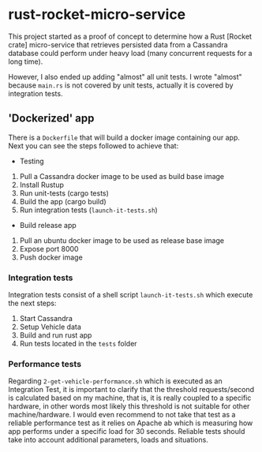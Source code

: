 # rust-rocket-micro-service
This project started as a proof of concept to determine how a Rust [Rocket crate] micro-service that retrieves persisted data from a Cassandra database could perform under heavy load (many concurrent requests for a long time).

However, I also ended up adding "almost" all unit tests. I wrote "almost" because `main.rs` is not covered by unit tests, actually it is covered by integration tests.

## 'Dockerized' app
There is a `Dockerfile` that will build a docker image containing our app. Next you can see the steps followed to achieve that:
* Testing
1. Pull a Cassandra docker image to be used as build base image
2. Install Rustup
3. Run unit-tests (cargo tests)
4. Build the app (cargo build)
5. Run integration tests (`launch-it-tests.sh`)
* Build release app
1. Pull an ubuntu docker image to be used as release base image
2. Expose port 8000
3. Push docker image

### Integration tests
Integration tests consist of a shell script `launch-it-tests.sh` which execute the next steps:
1. Start Cassandra
2. Setup Vehicle data
3. Build and run rust app
4. Run tests located in the `tests` folder

### Performance tests
Regarding `2-get-vehicle-performance.sh` which is executed as an Integration Test, it is important to clarify that the threshold requests/second is calculated based on my machine, that is, it is really coupled to a specific hardware, in other words most likely this threshold is not suitable for other machine/hardware. I would even recommend to not take that test as a reliable performance test as it relies on Apache ab which is measuring how app performs under a specific load for 30 seconds. Reliable tests should take into account additional parameters, loads and situations.
